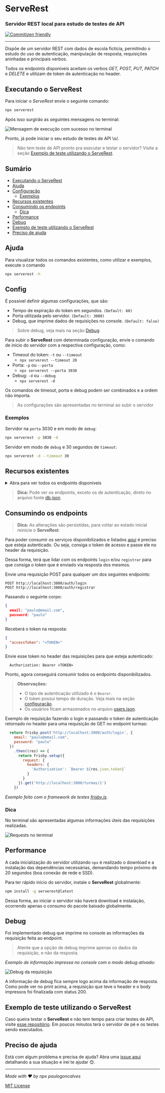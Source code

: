 
# ServeRest

### **Servidor REST local para estudo de testes de API**

[![Commitizen friendly](https://img.shields.io/badge/commitizen-friendly-brightgreen.svg)](http://commitizen.github.io/cz-cli/)

---

 Dispõe de um servidor REST com dados de escola fictícia, permitindo o estudo do uso de autenticação, manipulação de resposta, requisições aninhadas e principais verbos.

Todos os endpoints disponíveis aceitam os verbos *GET, POST, PUT, PATCH* e *DELETE* e utilizam de token de autenticação no header.

## Executando o ServeRest

Para iniciar o _ServeRest_ envie o seguinte comando:

```sh
npx serverest
```

Após isso surgirão as seguintes mensagens no terminal:

![Mensagem de execução com sucesso no terminal](./img/terminalServidorDePe.png)

Pronto, já pode iniciar o seu estudo de testes de API \o/.

> Não tem teste de API pronto pra executar e testar o servidor? Visite a seção [Exemplo de teste utilizando o ServeRest](#exemplo-de-teste-utilizando-o-ServeRest).

## Sumário
- [Executando o ServeRest](#executando-o-serverest)
- [Ajuda](#ajuda)
- [Configuração](#config)
    - [Exemplos](#exemplos)
- [Recursos existentes](#recursos-existentes)
- [Consumindo os endpoints](#consumindo-os-endpoints)
    - [Dica](#dica)
- [Performance](#performance)
- [Debug](#debug)
- [Exemplo de teste utilizando o ServeRest](#exemplo-de-teste-utilizando-o-serverest)
- [Preciso de ajuda](#preciso-de-ajuda)

## Ajuda

Para visualizar todos os comandos existentes, como utilizar e exemplos, execute o comando

```sh
npx serverest -h
```

## Config

É possível definir algumas configurações, que são:
- Tempo de expiração do token em segundos. ```(Default: 60)```
- Porta utilizada pelo servidor. ```(Default: 3000)```
- Debug, que imprime dados de requisições no console. ```(Default: false)```
> Sobre debug, veja mais na seção [Debug](#debug).

Para subir o **ServeRest** com determinada configuração, envie o comando de início do servidor com a respectiva configuração, como:
- Timeout do token: `-t` ou `--timeout`
  - `npx serverest --timeout 20`
- Porta: `-p` ou `--porta`
  - `npx serverest --porta 3030`
- Debug: `-d` ou `--debug`
  - `npx serverest -d`

Os comandos de timeout, porta e debug podem ser combinados e a ordem não importa.

> As configurações são apresentadas no terminal ao subir o servidor

### Exemplos

Servidor na `porta` 3030 e em modo de `debug`:
```sh
npx serverest -p 3030 -d
```

Servidor em modo de `debug` e 30 segundos de `timeout`:
```sh
npx serverest -d --timeout 30
```

## Recursos existentes 

  <details><p><summary>Abra para ver todos os endpoints disponíveis</summary>

1. turmas
    1. id
    2. descricao
    3. idHorario
    4. alunos
        1. idAluno

2. horarios
    1. id
    2. turno
    3. segunda
    4. terca
    5. quarta
    6. quinta
    7. sexta

3. alunos
    1. id
    2. nome
    3. anoNascimento

4. professores
    1. id
    2. idDisciplina
    3. nome

5. disciplinas
    1. id
    2. nome

*Recursos exclusivos de autenticação:*

6. auth/login
7. auth/registrar

</p> </details>

> **Dica:** Pode ver os endpoints, exceto os de autenticação, direto no arquivo fonte [db.json](/data/db.json).

## Consumindo os endpoints

> **Dica:** As alterações são persistidas, para voltar ao estado inicial reinicie o **ServeRest**.

Para poder consumir os serviços disponibilizados e listados [aqui](#recursos-existentes) é preciso que esteja autenticado. Ou seja, consiga o token de acesso e passe ele no header da requisição.

Dessa forma, terá que lidar com os endpoints ```login``` e/ou ```registrar``` para que consiga o token que é enviado via resposta dos mesmos.

Envie uma requisição POST para qualquer um dos seguintes endpoints:

```
POST http://localhost:3000/auth/login
POST http://localhost:3000/auth/registrar
```

Passando o seguinte corpo:
``` json
{
  email: "paulo@email.com",
  password: "paulo"
}
```
Receberá o token na resposta:

``` json
{
  "accessToken": "<TOKEN>"
}
```
Envie esse token no header das requisições para que esteja autenticado:

```
  Authorization: Bearer <TOKEN>
```
Pronto, agora conseguirá consumir todos os endpoints disponibilizados.

> **Observaçôes:**
> - O tipo de autenticação utilizado é o `Bearer`.
> - O token possui tempo de duração. Veja mais na seção [configuração](#config).
> - Os usuários ficam armazenados no arquivo [users.json](/data/users.json).

Exemplo de requisição fazendo o login e passando o token de autenticação retornado no header para uma requisição de GET no endpoint turmas:
``` javascript
  return frisby.post('http://localhost:3000/auth/login', {
    email: "paulo@email.com",
    password: "paulo"
  })
    .then((res) => {
      return frisby.setup({
        request: {
          headers: {
            'Authorization': `Bearer ${res.json.token}`
          }
        }
      }).get('http://localhost:3000/turmas/1')
    })
```
*Exemplo feito com o framework de testes [frisby.js](https://www.frisbyjs.com).*

### Dica

No terminal são apresentadas algumas informações úteis das requisições realizadas.

![Requests no terminal](/img/terminalRequests.png)

## Performance

A cada inicialização do servidor utilizando `npx` é realizado o download e a instalação das dependências necessárias, demandando tempo próximo de 20 segundos (boa conexão de rede e SSD).

Para ter rápido início do servidor, instale o **ServeRest** globalmente:

```sh
npm install -g serverest@latest
```
Dessa forma, ao iniciar o servidor não haverá download e instalação, ocorrendo apenas o consumo do pacote baixado globalmente.

## Debug
 Foi implementado debug que imprime no console as informações da requisição feita ao endpoint.

> Atente que a opção de debug imprime apenas os dados da requisição, e não da resposta.

*Exemplo de informação impressa no console com o modo debug ativado:*

 ![Debug da requisição](/img/terminalDebugMode.jpg)

 A informação de debug fica sempre logo acima da informação de resposta. Como pode ver no print acima, a requisição que teve o header e o body impressos foi finalizada com status 200.

## Exemplo de teste utilizando o ServeRest

 Caso queira testar o **ServeRest** e não tem tempo para criar testes de API, visite [esse repositório](https://github.com/PauloGoncalvesBH/api-test). Em poucos minutos terá o servidor de pé e os testes sendo executados.

## Preciso de ajuda

Está com algum problema e precisa de ajuda? Abra uma [issue aqui](https://github.com/PauloGoncalvesBH/serverest/issues) detalhando a sua situação e irei te ajudar 😊.

---

_Made with ♥ by npx paulogoncalves_

[MIT License](./LICENSE)
